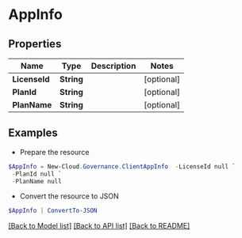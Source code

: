 # AppInfo
## Properties

Name | Type | Description | Notes
------------ | ------------- | ------------- | -------------
**LicenseId** | **String** |  | [optional] 
**PlanId** | **String** |  | [optional] 
**PlanName** | **String** |  | [optional] 

## Examples

- Prepare the resource
```powershell
$AppInfo = New-Cloud.Governance.ClientAppInfo  -LicenseId null `
 -PlanId null `
 -PlanName null
```

- Convert the resource to JSON
```powershell
$AppInfo | ConvertTo-JSON
```

[[Back to Model list]](../README.md#documentation-for-models) [[Back to API list]](../README.md#documentation-for-api-endpoints) [[Back to README]](../README.md)

